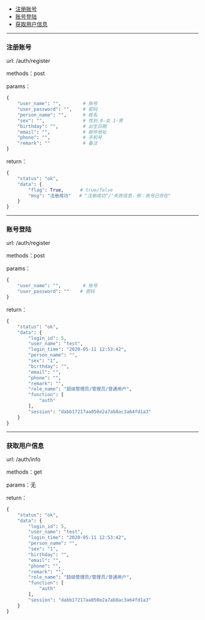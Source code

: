 + [注册账号](#注册账号)
+ [账号登陆](#账号登陆)
+ [获取用户信息](#获取用户信息)

___
### 注册账号

url: /auth/register

methods：post

params：
```python
{
    "user_name": "",        # 账号
    "user_password": "",    # 密码
    "person_name": "",      # 姓名
    "sex": "",              # 性别 0-女 1-男
    "birthday": "",         # 出生日期
    "email": "",            # 邮件地址
    "phone": "",            # 手机号
    "remark": ""            # 备注
}
```

return：
```python
{
    "status": "ok",
    "data": {
        "flag": True,      # true/false
        "msg": "注册成功"   # "注册成功"/"失败信息，例：账号已存在"
    }
}
```

___
### 账号登陆

url: /auth/register

methods：post

params：
```python
{
    "user_name": "",        # 账号
    "user_password": ""    # 密码
}
```

return：
```python
{
    "status": "ok",
    "data": {
        "login_id": 5,
        "user_name": "test",
        "login_time": "2020-05-11 12:53:42",
        "person_name": "",
        "sex": "1",
        "birthday": "",
        "email": "",
        "phone": "",
        "remark": "",
        "role_name": "超级管理员/管理员/普通用户",
        "function": [
            "auth"
        ],
        "session": "dabb17217aa050e2a7ab8ac3a64fd1a3"
    }
}
```


___
### 获取用户信息

url: /auth/info

methods：get

params：无

return：
```python
{
    "status": "ok",
    "data": {
        "login_id": 5,
        "user_name": "test",
        "login_time": "2020-05-11 12:53:42",
        "person_name": "",
        "sex": "1",
        "birthday": "",
        "email": "",
        "phone": "",
        "remark": "",
        "role_name": "超级管理员/管理员/普通用户",
        "function": [
            "auth"
        ],
        "session": "dabb17217aa050e2a7ab8ac3a64fd1a3"
    }
}
```
